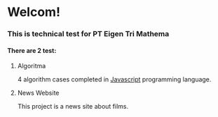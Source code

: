 # Welcom!

<h3>This is technical test for PT Eigen Tri Mathema</h3>

<h4>There are 2 test: </h4>
<ol>
<li>Algoritma</li>
<p>
4 algorithm cases completed in <a href='https://www.javascript.com/'>Javascript</a> programming language. 
</p>
<li>News Website</li>
<p>
This project is a news site about films. 
</p>
</ol>

